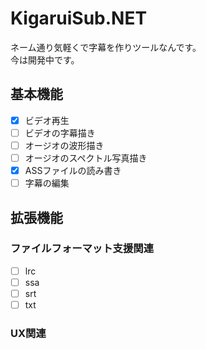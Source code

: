 # KigaruiSub.NET

ネーム通り気軽くで字幕を作りツールなんです。  
今は開発中です。

## 基本機能

- [x] ビデオ再生  
- [ ] ビデオの字幕描き  
- [ ] オージオの波形描き  
- [ ] オージオのスペクトル写真描き  
- [x] ASSファイルの読み書き  
- [ ] 字幕の編集  

## 拡張機能

### ファイルフォーマット支援関連

- [ ] lrc
- [ ] ssa
- [ ] srt
- [ ] txt

### UX関連

